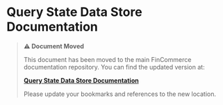 # Query State Data Store Documentation

> **⚠️ Document Moved**
> 
> This document has been moved to the main FinCommerce documentation repository. You can find the updated version at:
> 
> **[Query State Data Store Documentation](https://github.com/dieselfox1/fincommerce/tree/trunk/docs/block-development/reference/data-store/query-state.md)**
> 
> Please update your bookmarks and references to the new location.
